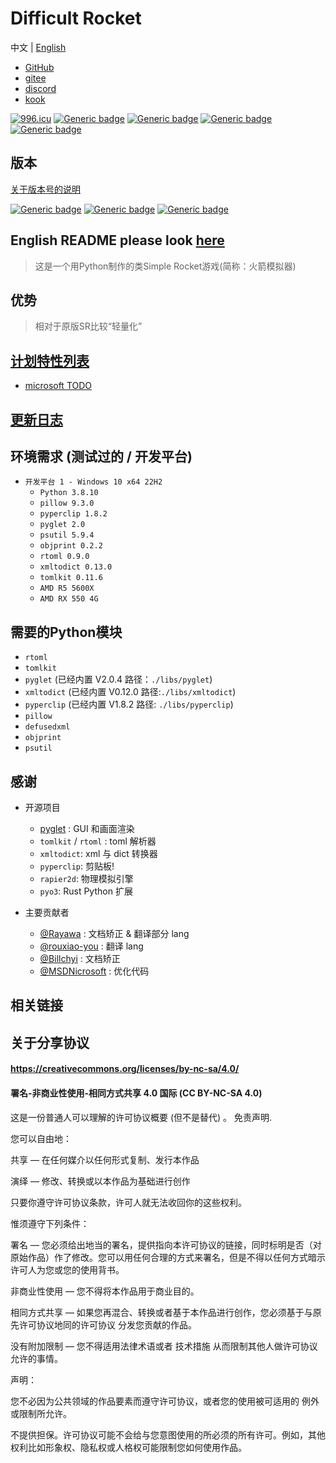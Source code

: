 # Difficult Rocket

中文 | [English](./docs/README-en.md)

- [GitHub](https://github.com/shenjackyuanjie/Difficult-Rocket)
- [gitee](https://gitee.com/shenjackyuanjie/Difficult-Rocket)
- [discord](https://discord.gg/kWzw2JrG6M)
- [kook](https://kook.top/sRPjFG)

<a href="https://996.icu"><img src="https://img.shields.io/badge/link-996.icu-red.svg" alt="996.icu" /></a>
[![Generic badge](https://img.shields.io/badge/SemVer-2.0.0-blue.svg)](https://Semver.org/)
[![Generic badge](https://img.shields.io/badge/编写于_Python_版本-3.8.10-blue.svg)](https://Python.org)
[![Generic badge](https://img.shields.io/badge/编写于_Pyglet_版本-2.0.4-blue.svg)](https://pyglet.org)
[![Generic badge](https://img.shields.io/badge/Python-_3.8_|_3.9_|_3.10_|_3.11_-blue.svg)](https://Python.org)

## 版本

[关于版本号的说明](./docs/src/version.md)

[![Generic badge](https://img.shields.io/badge/Release-0.7.1.2-blue.svg)](https://github.com/shenjackyuanjie/Difficult-Rocket/releases)
[![Generic badge](https://img.shields.io/badge/Pre_Release-0.7.1.2-blue.svg)](https://github.com/shenjackyuanjie/Difficult-Rocket/releases)
[![Generic badge](https://img.shields.io/badge/Devloping-0.7.2-blue.svg)](https://github.com/shenjackyuanjie/Difficult-Rocket/releases)

## English README please look [here](./docs/README-en.md)

> 这是一个用Python制作的类Simple Rocket游戏(简称：火箭模拟器)

## 优势

> 相对于原版SR比较“轻量化”

## [计划特性列表](docs/src/plan_features/README.md)

- [microsoft TODO](https://to-do.microsoft.com/sharing?InvitationToken=Q6SN1kdtitK8cwFktFl71gSnsRMNmrH7CC7kHY_Tq6ReMRwHgInP4_q5ie2IwrHx8)

## [更新日志](docs/src/update_logs.md)

## 环境需求 (测试过的 / 开发平台)

- `开发平台 1 - Windows 10 x64 22H2`
  - `Python 3.8.10`
  - `pillow 9.3.0`
  - `pyperclip 1.8.2`
  - `pyglet 2.0`
  - `psutil 5.9.4`
  - `objprint 0.2.2`
  - `rtoml 0.9.0`
  - `xmltodict 0.13.0`
  - `tomlkit 0.11.6`
  - `AMD R5 5600X`
  - `AMD RX 550 4G`

## 需要的Python模块

- `rtoml`
- `tomlkit`
- `pyglet` (已经内置 V2.0.4 路径：`./libs/pyglet`)
- `xmltodict` (已经内置 V0.12.0 路径:`./libs/xmltodict`)
- `pyperclip` (已经内置 V1.8.2 路径: `./libs/pyperclip`)
- `pillow`
- `defusedxml`
- `objprint`
- `psutil`

## 感谢

- 开源项目
  - [pyglet](https://github.com/pyglet/pyglet) : GUI 和画面渲染
  - `tomlkit` / `rtoml` : toml 解析器
  - `xmltodict`: xml 与 dict 转换器
  - `pyperclip`: 剪贴板!
  - `rapier2d`: 物理模拟引擎
  - `pyo3`: Rust Python 扩展

- 主要贡献者
  - [@Rayawa](https://github.com/Rayawa) : 文档矫正 & 翻译部分 lang
  - [@rouxiao-you](https://github.com/ruoxiao-you) : 翻译 lang
  - [@Billchyi](https://github.com/Billchyi) : 文档矫正
  - [@MSDNicrosoft](https://github.com/MSDNicrosoft) : 优化代码

## 相关链接

## 关于分享协议

#### https://creativecommons.org/licenses/by-nc-sa/4.0/

#### 署名-非商业性使用-相同方式共享 4.0 国际 (CC BY-NC-SA 4.0)

这是一份普通人可以理解的许可协议概要 (但不是替代) 。 免责声明.

您可以自由地：

共享 — 在任何媒介以任何形式复制、发行本作品

演绎 — 修改、转换或以本作品为基础进行创作

只要你遵守许可协议条款，许可人就无法收回你的这些权利。

惟须遵守下列条件：

署名 — 您必须给出地当的署名，提供指向本许可协议的链接，同时标明是否（对原始作品）作了修改。您可以用任何合理的方式来署名，但是不得以任何方式暗示许可人为您或您的使用背书。

非商业性使用 — 您不得将本作品用于商业目的。

相同方式共享 — 如果您再混合、转换或者基于本作品进行创作，您必须基于与原先许可协议地同的许可协议 分发您贡献的作品。

没有附加限制 — 您不得适用法律术语或者 技术措施 从而限制其他人做许可协议允许的事情。

声明：

您不必因为公共领域的作品要素而遵守许可协议，或者您的使用被可适用的 例外或限制所允许。

不提供担保。许可协议可能不会给与您意图使用的所必须的所有许可。例如，其他权利比如形象权、隐私权或人格权可能限制您如何使用作品。
